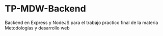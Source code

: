 # TP-MDW-Backend
Backend en Express y NodeJS para el trabajo practico final de la materia Metodologías y desarrollo web

